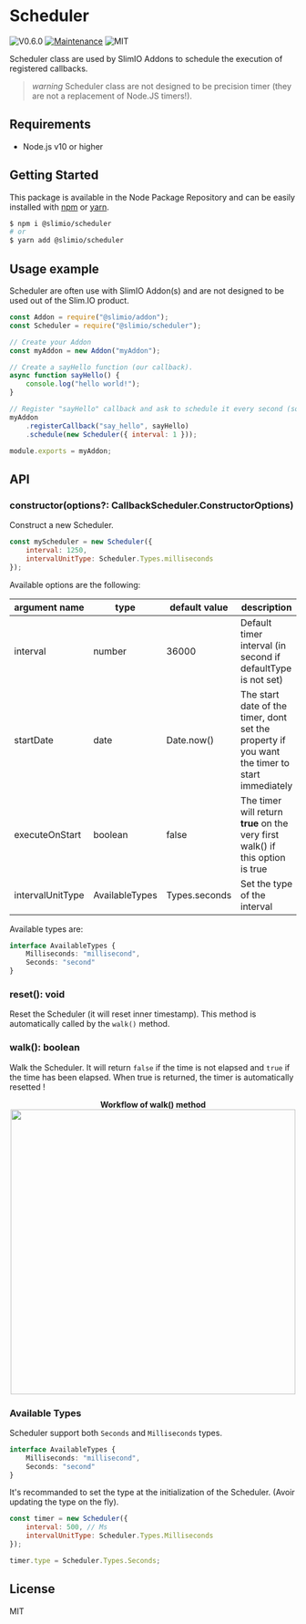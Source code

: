 # Scheduler
![V0.6.0](https://img.shields.io/badge/version-0.6.0-blue.svg)
[![Maintenance](https://img.shields.io/badge/Maintained%3F-yes-green.svg)](https://github.com/SlimIO/is/commit-activity)
![MIT](https://img.shields.io/github/license/mashape/apistatus.svg)

Scheduler class are used by SlimIO Addons to schedule the execution of registered callbacks.

> *warning* Scheduler class are not designed to be precision timer (they are not a replacement of Node.JS timers!).

## Requirements
- Node.js v10 or higher

## Getting Started

This package is available in the Node Package Repository and can be easily installed with [npm](https://docs.npmjs.com/getting-started/what-is-npm) or [yarn](https://yarnpkg.com).

```bash
$ npm i @slimio/scheduler
# or
$ yarn add @slimio/scheduler
```

## Usage example

Scheduler are often use with SlimIO Addon(s) and are not designed to be used out of the Slim.IO product.

```js
const Addon = require("@slimio/addon");
const Scheduler = require("@slimio/scheduler");

// Create your Addon
const myAddon = new Addon("myAddon");

// Create a sayHello function (our callback).
async function sayHello() {
    console.log("hello world!");
}

// Register "sayHello" callback and ask to schedule it every second (so it will be executed every second by Addon).
myAddon
    .registerCallback("say_hello", sayHello)
    .schedule(new Scheduler({ interval: 1 }));

module.exports = myAddon;
```

## API

### constructor(options?: CallbackScheduler.ConstructorOptions)
Construct a new Scheduler.

```js
const myScheduler = new Scheduler({
    interval: 1250,
    intervalUnitType: Scheduler.Types.milliseconds
});
```

Available options are the following:

| argument name | type | default value | description |
| --- | --- | --- | --- |
| interval | number | 36000 | Default timer interval (in second if defaultType is not set) |
| startDate | date | Date.now() | The start date of the timer, dont set the property if you want the timer to start immediately |
| executeOnStart | boolean | false | The timer will return **true** on the very first walk() if this option is true |
| intervalUnitType | AvailableTypes | Types.seconds | Set the type of the interval |

Available types are:

```ts
interface AvailableTypes {
    Milliseconds: "millisecond",
    Seconds: "second"
}
```

### reset(): void
Reset the Scheduler (it will reset inner timestamp). This method is automatically called by the `walk()` method.

### walk(): boolean
Walk the Scheduler. It will return `false` if the time is not elapsed and `true` if the time has been elapsed. When true is returned, the timer is automatically resetted !

<p align="center">
    <b>Workflow of walk() method</b>
    <img src="https://i.imgur.com/vnbqS3e.png" height="500">
</p>

### Available Types
Scheduler support both `Seconds` and `Milliseconds` types.
```ts
interface AvailableTypes {
    Milliseconds: "millisecond",
    Seconds: "second"
}
```
It's recommanded to set the type at the initialization of the Scheduler. (Avoir updating the type on the fly).

```js
const timer = new Scheduler({
    interval: 500, // Ms
    intervalUnitType: Scheduler.Types.Milliseconds
});

timer.type = Scheduler.Types.Seconds;
```

## License
MIT
